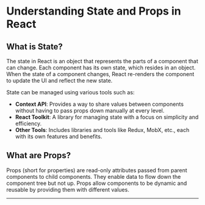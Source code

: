 # Understanding State and Props in React

## What is State?

The state in React is an object that represents the parts of a component that can change. Each component has its own state, which resides in an object. When the state of a component changes, React re-renders the component to update the UI and reflect the new state.

State can be managed using various tools such as:

- **Context API**: Provides a way to share values between components without having to pass props down manually at every level.
- **React Toolkit**: A library for managing state with a focus on simplicity and efficiency.
- **Other Tools**: Includes libraries and tools like Redux, MobX, etc., each with its own features and benefits.

## What are Props?

Props (short for properties) are read-only attributes passed from parent components to child components. They enable data to flow down the component tree but not up. Props allow components to be dynamic and reusable by providing them with different values.

---
